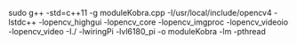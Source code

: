 sudo g++ -std=c++11 -g moduleKobra.cpp -I/usr/local/include/opencv4 -lstdc++ -lopencv_highgui -lopencv_core -lopencv_imgproc -lopencv_videoio -lopencv_video -I./ -lwiringPi -lvl6180_pi -o moduleKobra -lm -pthread
